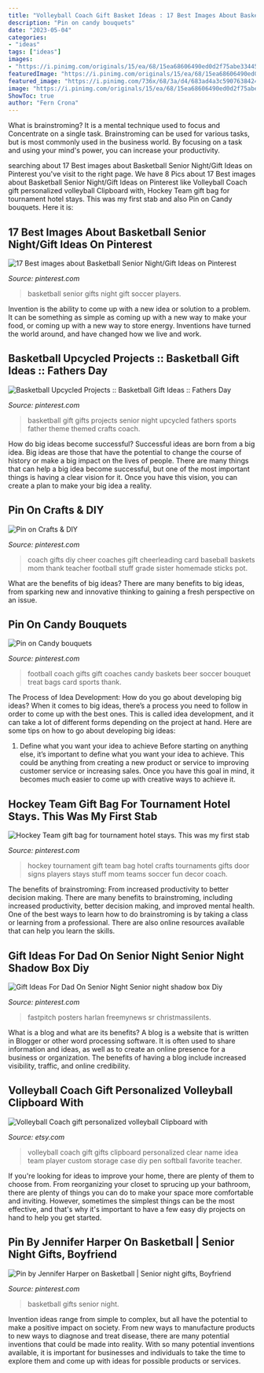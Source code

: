 ```yaml
---
title: "Volleyball Coach Gift Basket Ideas : 17 Best Images About Basketball Senior Night/gift Ideas On Pinterest"
description: "Pin on candy bouquets"
date: "2023-05-04"
categories:
- "ideas"
tags: ["ideas"]
images:
- "https://i.pinimg.com/originals/15/ea/68/15ea68606490ed0d2f75abe3344586e9.jpg"
featuredImage: "https://i.pinimg.com/originals/15/ea/68/15ea68606490ed0d2f75abe3344586e9.jpg"
featured_image: "https://i.pinimg.com/736x/68/3a/d4/683ad4a3c5907638424d6c0b20d40bb7--cheer-coaches-coach-gifts.jpg"
image: "https://i.pinimg.com/originals/15/ea/68/15ea68606490ed0d2f75abe3344586e9.jpg"
ShowToc: true
author: "Fern Crona"
---
```



What is brainstroming? It is a mental technique used to focus and Concentrate on a single task. Brainstroming can be used for various tasks, but is most commonly used in the business world. By focusing on a task and using your mind's power, you can increase your productivity.

	

		
searching about 17 Best images about Basketball Senior Night/Gift Ideas on Pinterest you've visit to the right page. We have 8 Pics about 17 Best images about Basketball Senior Night/Gift Ideas on Pinterest like Volleyball Coach gift personalized volleyball Clipboard with, Hockey Team gift bag for tournament hotel stays. This was my first stab and also Pin on Candy bouquets. Here it is:
		
    
## 17 Best Images About Basketball Senior Night/Gift Ideas On Pinterest

<img loading=lazy src="https://s-media-cache-ak0.pinimg.com/736x/5c/56/14/5c5614b8cc2765b2f5343fc48ad46452.jpg" onerror="this.onerror=null;this.src='https://tse1.mm.bing.net/th?id=OIP.lF0c3i8lBGcRYWmtRDBi0AHaJ3&amp;pid=15.1';" alt="17 Best images about Basketball Senior Night/Gift Ideas on Pinterest">

_Source: pinterest.com_

>basketball senior gifts night gift soccer players. 

	

Invention is the ability to come up with a new idea or solution to a problem. It can be something as simple as coming up with a new way to make your food, or coming up with a new way to store energy. Inventions have turned the world around, and have changed how we live and work.

    
## Basketball Upcycled Projects :: Basketball Gift Ideas :: Fathers Day

<img loading=lazy src="https://i.pinimg.com/originals/e6/19/7e/e6197e31167d94f3b120c706bafb13f4.jpg" onerror="this.onerror=null;this.src='https://tse3.mm.bing.net/th?id=OIP.mgy-g0BYgZ2k88h4-bGb4QHaNK&amp;pid=15.1';" alt="Basketball Upcycled Projects :: Basketball Gift Ideas :: Fathers Day">

_Source: pinterest.com_

>basketball gift gifts projects senior night upcycled fathers sports father theme themed crafts coach. 

	

How do big ideas become successful?
Successful ideas are born from a big idea. Big ideas are those that have the potential to change the course of history or make a big impact on the lives of people. There are many things that can help a big idea become successful, but one of the most important things is having a clear vision for it. Once you have this vision, you can create a plan to make your big idea a reality.

    
## Pin On Crafts &amp; DIY

<img loading=lazy src="https://i.pinimg.com/736x/68/3a/d4/683ad4a3c5907638424d6c0b20d40bb7--cheer-coaches-coach-gifts.jpg" onerror="this.onerror=null;this.src='https://tse2.mm.bing.net/th?id=OIP.FuskfIlU7_aRFGo0L34Q8gHaJ6&amp;pid=15.1';" alt="Pin on Crafts &amp; DIY">

_Source: pinterest.com_

>coach gifts diy cheer coaches gift cheerleading card baseball baskets mom thank teacher football stuff grade sister homemade sticks pot. 

	

What are the benefits of big ideas?
There are many benefits to big ideas, from sparking new and innovative thinking to gaining a fresh perspective on an issue.

    
## Pin On Candy Bouquets

<img loading=lazy src="https://i.pinimg.com/originals/15/ea/68/15ea68606490ed0d2f75abe3344586e9.jpg" onerror="this.onerror=null;this.src='https://tse3.mm.bing.net/th?id=OIP.EQCQaEZn6IhMaicWjMQEMgHaJ6&amp;pid=15.1';" alt="Pin on Candy bouquets">

_Source: pinterest.com_

>football coach gifts gift coaches candy baskets beer soccer bouquet treat bags card sports thank. 

	

The Process of Idea Development: How do you go about developing big ideas?
When it comes to big ideas, there’s a process you need to follow in order to come up with the best ones. This is called idea development, and it can take a lot of different forms depending on the project at hand. Here are some tips on how to go about developing big ideas:
1. Define what you want your idea to achieve 
Before starting on anything else, it’s important to define what you want your idea to achieve. This could be anything from creating a new product or service to improving customer service or increasing sales. Once you have this goal in mind, it becomes much easier to come up with creative ways to achieve it.

    
## Hockey Team Gift Bag For Tournament Hotel Stays. This Was My First Stab

<img loading=lazy src="https://i.pinimg.com/originals/94/41/c8/9441c8b281753aa3df7955ba4b0b488a.jpg" onerror="this.onerror=null;this.src='https://tse3.mm.bing.net/th?id=OIP.zXTPU2iQhUqIOhVOddW3SQHaJ4&amp;pid=15.1';" alt="Hockey Team gift bag for tournament hotel stays. This was my first stab">

_Source: pinterest.com_

>hockey tournament gift team bag hotel crafts tournaments gifts door signs players stays stuff mom teams soccer fun decor coach. 

	

The benefits of brainstroming: From increased productivity to better decision making.
There are many benefits to brainstroming, including increased productivity, better decision making, and improved mental health. One of the best ways to learn how to do brainstroming is by taking a class or learning from a professional. There are also online resources available that can help you learn the skills.

    
## Gift Ideas For Dad On Senior Night Senior Night Shadow Box Diy

<img loading=lazy src="https://i.pinimg.com/736x/fa/1a/b7/fa1ab7637ee442b5c489ce46a4eb9fb6.jpg" onerror="this.onerror=null;this.src='https://tse2.mm.bing.net/th?id=OIP.u3J8HHFuVVqif3bASM-FeQHaJ3&amp;pid=15.1';" alt="Gift Ideas For Dad On Senior Night Senior night shadow box Diy">

_Source: pinterest.com_

>fastpitch posters harlan freemynews sr christmassilents. 

	

What is a blog and what are its benefits?
A blog is a website that is written in Blogger or other word processing software. It is often used to share information and ideas, as well as to create an online presence for a business or organization. The benefits of having a blog include increased visibility, traffic, and online credibility.

    
## Volleyball Coach Gift Personalized Volleyball Clipboard With

<img loading=lazy src="https://img0.etsystatic.com/073/1/11346359/il_570xN.822022808_2m3f.jpg" onerror="this.onerror=null;this.src='https://tse3.mm.bing.net/th?id=OIP.KGtZio2KQ1N3xOkB2s_PFgHaJ4&amp;pid=15.1';" alt="Volleyball Coach gift personalized volleyball Clipboard with">

_Source: etsy.com_

>volleyball coach gift gifts clipboard personalized clear name idea team player custom storage case diy pen softball favorite teacher. 

	

If you're looking for ideas to improve your home, there are plenty of them to choose from. From reorganizing your closet to sprucing up your bathroom, there are plenty of things you can do to make your space more comfortable and inviting. However, sometimes the simplest things can be the most effective, and that's why it's important to have a few easy diy projects on hand to help you get started.

    
## Pin By Jennifer Harper On Basketball | Senior Night Gifts, Boyfriend

<img loading=lazy src="https://i.pinimg.com/736x/d8/ae/f4/d8aef46a7c6d827f77da3c5bf8028e10.jpg" onerror="this.onerror=null;this.src='https://tse3.mm.bing.net/th?id=OIP.DebSe1rfNPd6h8iyUhA3lQHaJ3&amp;pid=15.1';" alt="Pin by Jennifer Harper on Basketball | Senior night gifts, Boyfriend">

_Source: pinterest.com_

>basketball gifts senior night. 

	

Invention ideas range from simple to complex, but all have the potential to make a positive impact on society. From new ways to manufacture products to new ways to diagnose and treat disease, there are many potential inventions that could be made into reality. With so many potential inventions available, it is important for businesses and individuals to take the time to explore them and come up with ideas for possible products or services.

